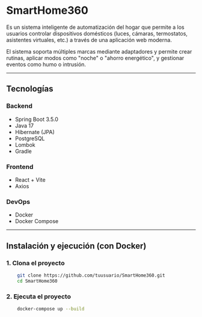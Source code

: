 # SmartHome360

Es un sistema inteligente de automatización del hogar que permite a los usuarios controlar dispositivos domésticos (luces, cámaras, termostatos, asistentes virtuales, etc.) a través de una aplicación web moderna.

El sistema soporta múltiples marcas mediante adaptadores y permite crear rutinas, aplicar modos como "noche" o "ahorro energético", y gestionar eventos como humo o intrusión.

---

## Tecnologías

### Backend
- Spring Boot 3.5.0
- Java 17
- Hibernate (JPA)
- PostgreSQL
- Lombok
- Gradle

### Frontend
- React + Vite
- Axios

### DevOps
- Docker
- Docker Compose

---

## Instalación y ejecución (con Docker)

### 1. Clona el proyecto

```bash
    git clone https://github.com/tuusuario/SmartHome360.git
    cd SmartHome360
```

### 2. Ejecuta el proyecto
```bash
    docker-compose up --build
```

